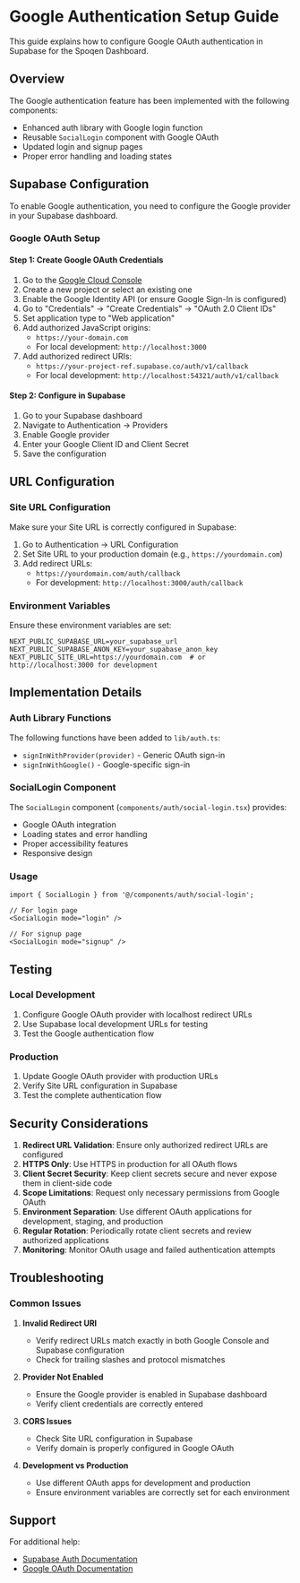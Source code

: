 # Google Authentication Setup Guide

This guide explains how to configure Google OAuth authentication in Supabase for the Spoqen Dashboard.

## Overview

The Google authentication feature has been implemented with the following components:

- Enhanced auth library with Google login function
- Reusable `SocialLogin` component with Google OAuth
- Updated login and signup pages
- Proper error handling and loading states

## Supabase Configuration

To enable Google authentication, you need to configure the Google provider in your Supabase dashboard.

### Google OAuth Setup

#### Step 1: Create Google OAuth Credentials

1. Go to the [Google Cloud Console](https://console.cloud.google.com/)
2. Create a new project or select an existing one
3. Enable the Google Identity API (or ensure Google Sign-In is configured)
4. Go to "Credentials" → "Create Credentials" → "OAuth 2.0 Client IDs"
5. Set application type to "Web application"
6. Add authorized JavaScript origins:
   - `https://your-domain.com`
   - For local development: `http://localhost:3000`
7. Add authorized redirect URIs:
   - `https://your-project-ref.supabase.co/auth/v1/callback`
   - For local development: `http://localhost:54321/auth/v1/callback`

#### Step 2: Configure in Supabase

1. Go to your Supabase dashboard
2. Navigate to Authentication → Providers
3. Enable Google provider
4. Enter your Google Client ID and Client Secret
5. Save the configuration

## URL Configuration

### Site URL Configuration

Make sure your Site URL is correctly configured in Supabase:

1. Go to Authentication → URL Configuration
2. Set Site URL to your production domain (e.g., `https://yourdomain.com`)
3. Add redirect URLs:
   - `https://yourdomain.com/auth/callback`
   - For development: `http://localhost:3000/auth/callback`

### Environment Variables

Ensure these environment variables are set:

```env
NEXT_PUBLIC_SUPABASE_URL=your_supabase_url
NEXT_PUBLIC_SUPABASE_ANON_KEY=your_supabase_anon_key
NEXT_PUBLIC_SITE_URL=https://yourdomain.com  # or http://localhost:3000 for development
```

## Implementation Details

### Auth Library Functions

The following functions have been added to `lib/auth.ts`:

- `signInWithProvider(provider)` - Generic OAuth sign-in
- `signInWithGoogle()` - Google-specific sign-in

### SocialLogin Component

The `SocialLogin` component (`components/auth/social-login.tsx`) provides:

- Google OAuth integration
- Loading states and error handling
- Proper accessibility features
- Responsive design

### Usage

```tsx
import { SocialLogin } from '@/components/auth/social-login';

// For login page
<SocialLogin mode="login" />

// For signup page
<SocialLogin mode="signup" />
```

## Testing

### Local Development

1. Configure Google OAuth provider with localhost redirect URLs
2. Use Supabase local development URLs for testing
3. Test the Google authentication flow

### Production

1. Update Google OAuth provider with production URLs
2. Verify Site URL configuration in Supabase
3. Test the complete authentication flow

## Security Considerations

1. **Redirect URL Validation**: Ensure only authorized redirect URLs are configured
2. **HTTPS Only**: Use HTTPS in production for all OAuth flows
3. **Client Secret Security**: Keep client secrets secure and never expose them in client-side code
4. **Scope Limitations**: Request only necessary permissions from Google OAuth
5. **Environment Separation**: Use different OAuth applications for development, staging, and production
6. **Regular Rotation**: Periodically rotate client secrets and review authorized applications
7. **Monitoring**: Monitor OAuth usage and failed authentication attempts

## Troubleshooting

### Common Issues

1. **Invalid Redirect URI**

   - Verify redirect URLs match exactly in both Google Console and Supabase configuration
   - Check for trailing slashes and protocol mismatches

2. **Provider Not Enabled**

   - Ensure the Google provider is enabled in Supabase dashboard
   - Verify client credentials are correctly entered

3. **CORS Issues**

   - Check Site URL configuration in Supabase
   - Verify domain is properly configured in Google OAuth

4. **Development vs Production**
   - Use different OAuth apps for development and production
   - Ensure environment variables are correctly set for each environment

## Support

For additional help:

- [Supabase Auth Documentation](https://supabase.com/docs/guides/auth)
- [Google OAuth Documentation](https://developers.google.com/identity/protocols/oauth2)
